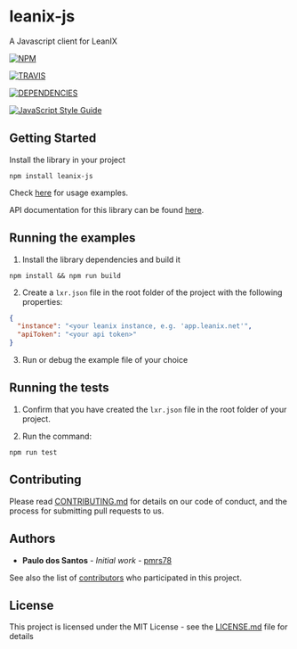# leanix-js

A Javascript client for LeanIX

[![NPM][npm-image]][npm-url]

[![TRAVIS][ci-image]][ci-url]

[![DEPENDENCIES][dependencies-image]][dependencies-url]

[![JavaScript Style Guide][standard-style-image]][standard-style-url]

## Getting Started

Install the library in your project

```
npm install leanix-js
```

Check [here](examples/) for usage examples.

API documentation for this library can be found [here][documentation-url].

## Running the examples

1. Install the library dependencies and build it
```
npm install && npm run build
```

2. Create a `lxr.json` file in the root folder of the project with the following properties:
```json
{
  "instance": "<your leanix instance, e.g. 'app.leanix.net'",
  "apiToken": "<your api token>"
}
```

3. Run or debug the example file of your choice

## Running the tests

1. Confirm that you have created the `lxr.json` file in the root folder of your project.

2. Run the command:

```
npm run test
```

## Contributing

Please read [CONTRIBUTING.md](CONTRIBUTING.md) for details on our code of conduct, and the process for submitting pull requests to us.

## Authors

* **Paulo dos Santos** - *Initial work* - [pmrs78](https://github.com/pmrs78)

See also the list of [contributors](https://github.com/leanix-public/leanix-js/graphs/contributors) who participated in this project.

## License

This project is licensed under the MIT License - see the [LICENSE.md](LICENSE.md) file for details


[documentation-url]: https://leanix-public.github.io/leanix-js/

[examples-url]: https://github.com/leanix-public/leanix-js/tree/master/examples

[npm-image]: https://nodei.co/npm/leanix-js.png
[npm-url]: https://nodei.co/npm/leanix-js/

[ci-image]: https://travis-ci.org/leanix-public/leanix-js.svg?branch=master
[ci-url]: https://travis-ci.org/leanix-public/leanix-js

[dependencies-image]: https://david-dm.org/leanix-public/leanix-js.svg
[dependencies-url]: https://david-dm.org/leanix-public/leanix-js

[standard-style-image]: https://img.shields.io/badge/code_style-standard-brightgreen.svg
[standard-style-url]: https://standardjs.com